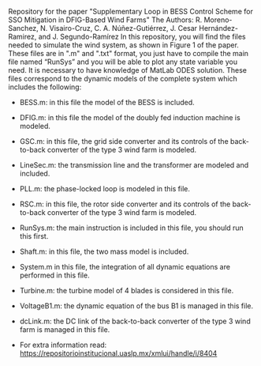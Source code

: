 Repository for the paper "Supplementary Loop in BESS Control Scheme for SSO Mitigation in DFIG-Based Wind Farms"
The Authors:
R. Moreno-Sanchez, N. Visairo-Cruz, C. A. Núñez-Gutiérrez, J. Cesar Hernández-Ramirez, and J. Segundo-Ramírez
In this repository, you will find the files needed to simulate the wind system, as shown in Figure 1 of the paper. These files are in ".m" and ".txt" format, you just have to compile the main file named “RunSys” and you will be able to plot any state variable you need. It is necessary to have knowledge of MatLab ODES solution. These files correspond to the dynamic models of the complete system which includes the following:
* BESS.m: in this file the model of the BESS is included.
* DFIG.m: in this file the model of the doubly fed induction machine is modeled.
* GSC.m: in this file, the grid side converter and its controls of the back-to-back converter of the type 3 wind farm is modeled.
* LineSec.m: the transmission line and the transformer are modeled and included.
* PLL.m: the phase-locked loop is modeled in this file.
* RSC.m: in this file, the rotor side converter and its controls of the back-to-back converter of the type 3 wind farm is modeled.
* RunSys.m: the main instruction is included in this file, you should run this first.
* Shaft.m: in this file, the two mass model is included.
* System.m in this file, the integration of all dynamic equations are performed in this file.
* Turbine.m: the turbine model of 4 blades is considered in this file.
* VoltageB1.m: the dynamic equation of the bus B1 is managed in this file.
* dcLink.m: the DC link of the back-to-back converter of the type 3 wind farm is managed in this file.

* For extra information read: https://repositorioinstitucional.uaslp.mx/xmlui/handle/i/8404
